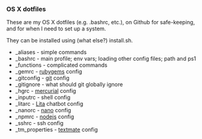 ### OS X dotfiles

These are my OS X dotfiles (e.g. .bashrc, etc.), on Github for safe-keeping, and for when I need to set up a system.

They can be installed using (what else?) install.sh.

* _aliases       - simple commands
* _bashrc        - main profile; env vars; loading other config files; path and ps1
* _functions     - complicated commands
* _gemrc         - [rubygems](https://rubygems.org) config
* _gitconfig     - [git](https://git-scm.com) config
* _gitignore     - what should git globally ignore
* _hgrc          - [mercurial](https://www.mercurial-scm.org) config
* _inputrc       - shell config
* _litarc        - [Lita](https://lita.io) chatbot config
* _nanorc        - [nano](https://www.nano-editor.org) config
* _npmrc         - [nodejs](https://nodejs.org) config
* _sshrc         - ssh config
* _tm_properties - [textmate](https://macromates.com) config
